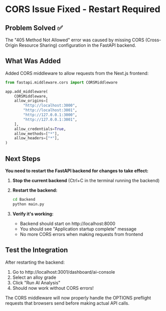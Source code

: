 # CORS Issue Fixed - Restart Required

## Problem Solved ✅
The "405 Method Not Allowed" error was caused by missing CORS (Cross-Origin Resource Sharing) configuration in the FastAPI backend.

## What Was Added
Added CORS middleware to allow requests from the Next.js frontend:

```python
from fastapi.middleware.cors import CORSMiddleware

app.add_middleware(
    CORSMiddleware,
    allow_origins=[
        "http://localhost:3000",
        "http://localhost:3001", 
        "http://127.0.0.1:3000",
        "http://127.0.0.1:3001",
    ],
    allow_credentials=True,
    allow_methods=["*"],
    allow_headers=["*"],
)
```

## Next Steps
**You need to restart the FastAPI backend for changes to take effect:**

1. **Stop the current backend** (Ctrl+C in the terminal running the backend)

2. **Restart the backend:**
   ```bash
   cd Backend
   python main.py
   ```

3. **Verify it's working:**
   - Backend should start on http://localhost:8000
   - You should see "Application startup complete" message
   - No more CORS errors when making requests from frontend

## Test the Integration
After restarting the backend:
1. Go to http://localhost:3001/dashboard/ai-console
2. Select an alloy grade
3. Click "Run AI Analysis"
4. Should now work without CORS errors!

The CORS middleware will now properly handle the OPTIONS preflight requests that browsers send before making actual API calls.

